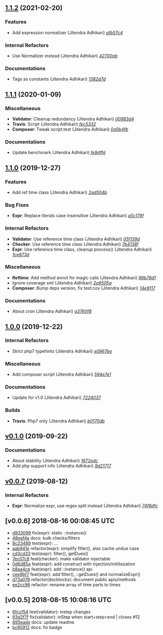 ## [1.1.2](https://github.com/adhocore/php-cron-expr/releases/tag/1.1.2) (2021-02-20)

### Features
- Add expression normalizer (Jitendra Adhikari) [_afb57c4_](https://github.com/adhocore/php-cron-expr/commit/afb57c4)

### Internal Refactors
- Use Normalizer instead (Jitendra Adhikari) [_42700ab_](https://github.com/adhocore/php-cron-expr/commit/42700ab)

### Documentations
- Tags as constants (Jitendra Adhikari) [_1382d7d_](https://github.com/adhocore/php-cron-expr/commit/1382d7d)


## [1.1.1](https://github.com/adhocore/php-cron-expr/releases/tag/1.1.1) (2020-01-09)

### Miscellaneous
- **Validator**: Cleanup redundancy (Jitendra Adhikari) [_00983d4_](https://github.com/adhocore/php-cron-expr/commit/00983d4)
- **Travis**: Script (Jitendra Adhikari) [_fec5332_](https://github.com/adhocore/php-cron-expr/commit/fec5332)
- **Composer**: Tweak script.test (Jitendra Adhikari) [_0a5b4fb_](https://github.com/adhocore/php-cron-expr/commit/0a5b4fb)

### Documentations
- Update benchmark (Jitendra Adhikari) [_fe9dffd_](https://github.com/adhocore/php-cron-expr/commit/fe9dffd)


## [1.1.0](https://github.com/adhocore/php-cron-expr/releases/tag/1.1.0) (2019-12-27)

### Features
- Add ref time class (Jitendra Adhikari) [_2ad504b_](https://github.com/adhocore/php-cron-expr/commit/2ad504b)

### Bug Fixes
- **Expr**: Replace literals case insensitive (Jitendra Adhikari) [_a5c179f_](https://github.com/adhocore/php-cron-expr/commit/a5c179f)

### Internal Refactors
- **Validator**: Use reference time class (Jitendra Adhikari) [_05f139d_](https://github.com/adhocore/php-cron-expr/commit/05f139d)
- **Checker**: Use reference time class (Jitendra Adhikari) [_7b4138f_](https://github.com/adhocore/php-cron-expr/commit/7b4138f)
- **Expr**: Use reference time class, cleanup process() (Jitendra Adhikari) [_1ce873d_](https://github.com/adhocore/php-cron-expr/commit/1ce873d)

### Miscellaneous
- **Reftime**: Add method annot for magic calls (Jitendra Adhikari) [_96b78d1_](https://github.com/adhocore/php-cron-expr/commit/96b78d1)
- Ignore coverage xml (Jitendra Adhikari) [_2a9505a_](https://github.com/adhocore/php-cron-expr/commit/2a9505a)
- **Composer**: Bump deps version, fix test:cov (Jitendra Adhikari) [_14e9117_](https://github.com/adhocore/php-cron-expr/commit/14e9117)

### Documentations
- About cron (Jitendra Adhikari) [_a3760f8_](https://github.com/adhocore/php-cron-expr/commit/a3760f8)


## [1.0.0](https://github.com/adhocore/php-cron-expr/releases/tag/1.0.0) (2019-12-22)

### Internal Refactors
- Strict php7 typehints (Jitendra Adhikari) [_e0967be_](https://github.com/adhocore/php-cron-expr/commit/e0967be)

### Miscellaneous
- Add composer script (Jitendra Adhikari) [_594e7e1_](https://github.com/adhocore/php-cron-expr/commit/594e7e1)

### Documentations
- Update for v1.0 (Jitendra Adhikari) [_7224037_](https://github.com/adhocore/php-cron-expr/commit/7224037)

### Builds
- **Travis**: Php7 only (Jitendra Adhikari) [_b0170db_](https://github.com/adhocore/php-cron-expr/commit/b0170db)


## [v0.1.0](https://github.com/adhocore/php-cron-expr/releases/tag/v0.1.0) (2019-09-22)

### Documentations
- About stability (Jitendra Adhikari) [_1672edc_](https://github.com/adhocore/php-cron-expr/commit/1672edc)
- Add php support info (Jitendra Adhikari) [_9d21717_](https://github.com/adhocore/php-cron-expr/commit/9d21717)


## [v0.0.7](https://github.com/adhocore/php-cron-expr/releases/tag/v0.0.7) (2019-08-12)

### Internal Refactors
- **Expr**: Normalize expr, use regex split instead (Jitendra Adhikari) [_74f8dfc_](https://github.com/adhocore/php-cron-expr/commit/74f8dfc)


## [v0.0.6] 2018-08-16 00:08:45 UTC

- [d933099](https://github.com/adhocore/php-cron-expr/commit/d933099) fix(expr): static ::instance()
- [48eef4a](https://github.com/adhocore/php-cron-expr/commit/48eef4a) docs: bulk checks/filters
- [8c23489](https://github.com/adhocore/php-cron-expr/commit/8c23489) test(expr): ...
- [aab941e](https://github.com/adhocore/php-cron-expr/commit/aab941e) refactor(expr): simplify filter(), also cache undue case
- [cd3cd33](https://github.com/adhocore/php-cron-expr/commit/cd3cd33) test(expr): filter(), getDues()
- [7ec07c8](https://github.com/adhocore/php-cron-expr/commit/7ec07c8) feat(checker): make validator injectable
- [0d6d85a](https://github.com/adhocore/php-cron-expr/commit/0d6d85a) feat(expr): add construct with injection/initiliazation
- [b8aa4ce](https://github.com/adhocore/php-cron-expr/commit/b8aa4ce) feat(expr): add ::instance() api
- [cee9bf7](https://github.com/adhocore/php-cron-expr/commit/cee9bf7) feat(expr): add filter(), ::getDues() and normalizeExpr()
- [d73a078](https://github.com/adhocore/php-cron-expr/commit/d73a078) refactor(docblocks): document public apis/methods
- [ee2cc96](https://github.com/adhocore/php-cron-expr/commit/ee2cc96) refactor: rename array of time parts to times

## [v0.0.5] 2018-08-15 10:08:16 UTC

- [6fccf54](https://github.com/adhocore/php-cron-expr/commit/6fccf54) test(validator): instep changes
- [93d2f7f](https://github.com/adhocore/php-cron-expr/commit/93d2f7f) fix(validator): inStep when start+step>end | closes #12
- [895eade](https://github.com/adhocore/php-cron-expr/commit/895eade) docs: update readme
- [bc65912](https://github.com/adhocore/php-cron-expr/commit/bc65912) docs: fix badge
